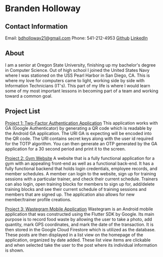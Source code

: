 # Branden Holloway

## Contact Information
   Email: bdholloway21@gmail.com
   Phone: 541-212-4953
   [Github](https://github.com/bdholloway)
   [LinkedIn](https://www.linkedin.com/in/branden-holloway-28a979119/)


## About
   I am a senior at Oregon State University, finishing up my bachelor's degree in Computer Science. Out of high school
   I joined the United States Navy where I was stationed on the USS Pearl Harbor in San Diego, CA. This is where my love 
   for computers came to light, working side by side with Information Technicians (IT's). This part of my life is where I would
   learn some of my most important lessons in becoming part of a team and working toward a common goal.

## Project List

   [Project 1: Two-Factor Authentication  Application](https://github.com/bdholloway/CS370) 
   This application works with GA (Google Authenticator) by generating a QR code which is readable
   by the Android GA application. The URI GA is expecting will be encoded into the QR code. The URI
   contains secret keys along with the user id required for the TOTP algorithm. You can then generate
   an OTP generated by the GA application for a 30 second period and print it to the screen.  


   [Project 2: Gym Website](https://github.com/bdholloway/CS340Project)
   A website that is a fully functional application for a gym with an appealing front-end as well as a functional 
   back-end. It has a fully functional backend that holds login credentials, employee records, and member schedules. 
   A member can login to the website, sign up for training sessions with a particular trainer, and check their 
   current schedule. Trainers can also login, open training blocks for members to sign up for, add/delete 
   training blocks and see their current schedule of training sessions and members that are signed up. The application
   also allows for new member/trainer profile creations. 


   [Project 3: Wastegram Mobile Application](https://github.com/bdholloway/CS492)
   Wastegram is an Android mobile application that was constructed using the Flutter SDK by Google. Its main purpose
   is to record food waste by allowing the user to take a photo, add quantity, mark GPS coordinates, and mark the date
   of the transaction. It is then stored in the Google Cloud Firestore which is utilized as the database. These posts
   are then displayed in a list view on the homepage of the application, organized by date added. These list view items
   are clickable and when selected take the user to the post where its individual information is shown. 
